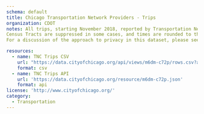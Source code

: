 ```yaml
---
schema: default
title: Chicago Transportation Network Providers - Trips
organization: CDOT
notes: All trips, starting November 2018, reported by Transportation Network Providers (sometimes called rideshare companies) to the City of Chicago as part of routine reporting required by ordinance.
Census Tracts are suppressed in some cases, and times are rounded to the nearest 15 minutes. Fares are rounded to the nearest $2.50 and tips are rounded to the nearest $1.00.
For a discussion of the approach to privacy in this dataset, please see http://dev.cityofchicago.org/open%20data/data%20portal/2019/04/12/tnp-taxi-privacy.html.

resources:
  - name: TNC Trips CSV
    url: "https://data.cityofchicago.org/api/views/m6dm-c72p/rows.csv?accessType=DOWNLOAD&bom=true&format=true"
    format: csv
  - name: TNC Trips API
    url: 'https://data.cityofchicago.org/resource/m6dm-c72p.json'
    format: api
license: 'http://www.cityofchicago.org/'
category:
  - Transportation
---
```

